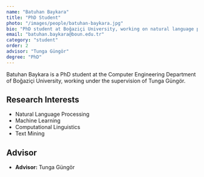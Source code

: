 ```yaml
---
name: "Batuhan Baykara"
title: "PhD Student"
photo: "/images/people/batuhan-baykara.jpg"
bio: "PhD student at Boğaziçi University, working on natural language processing under the supervision of Tunga Güngör."
email: "batuhan.baykara@boun.edu.tr"
category: "student"
order: 2
advisor: "Tunga Güngör"
degree: "PhD"
---
```


Batuhan Baykara is a PhD student at the Computer Engineering Department of Boğaziçi University, working under the supervision of Tunga Güngör.

## Research Interests

- Natural Language Processing
- Machine Learning
- Computational Linguistics
- Text Mining

## Advisor

- **Advisor:** Tunga Güngör 